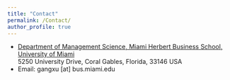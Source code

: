 ```yaml
---
title: "Contact"
permalink: /Contact/
author_profile: true
---
```


- [Department of Management Science, Miami Herbert Business School, University of Miami](https://herbert.miami.edu/faculty-research/academic-departments/management-science/index.html)<br>
  5250 University Drive, Coral Gables, Florida, 33146 USA
- Email: gangxu [at] bus.miami.edu
